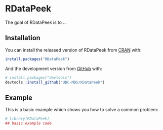 
<!-- README.md is generated from README.Rmd. Please edit that file -->

# RDataPeek

<!-- badges: start -->

<!-- badges: end -->

The goal of RDataPeek is to …

## Installation

You can install the released version of RDataPeek from
[CRAN](https://CRAN.R-project.org) with:

``` r
install.packages("RDataPeek")
```

And the development version from [GitHub](https://github.com/) with:

``` r
# install.packages("devtools")
devtools::install_github("UBC-MDS/RDataPeek")
```

## Example

This is a basic example which shows you how to solve a common problem:

``` r
# library(RDataPeek)
## basic example code
```
